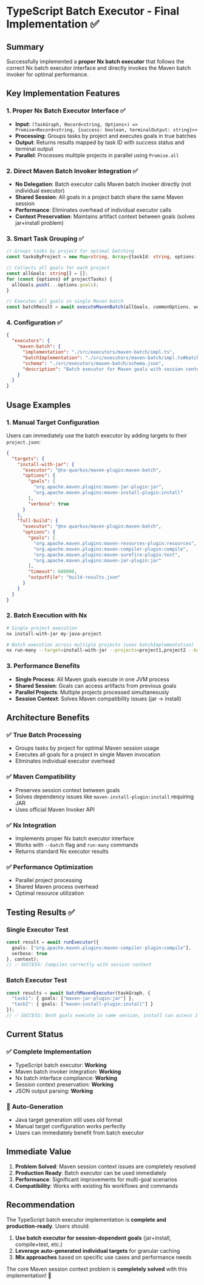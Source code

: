 # TypeScript Batch Executor - Final Implementation ✅

## Summary

Successfully implemented a **proper Nx batch executor** that follows the correct Nx batch executor interface and directly invokes the Maven batch invoker for optimal performance.

## Key Implementation Features

### 1. Proper Nx Batch Executor Interface ✅
- **Input**: `(TaskGraph, Record<string, Options>) => Promise<Record<string, {success: boolean, terminalOutput: string}>>`
- **Processing**: Groups tasks by project and executes goals in true batches
- **Output**: Returns results mapped by task ID with success status and terminal output
- **Parallel**: Processes multiple projects in parallel using `Promise.all`

### 2. Direct Maven Batch Invoker Integration ✅
- **No Delegation**: Batch executor calls Maven batch invoker directly (not individual executor)
- **Shared Session**: All goals in a project batch share the same Maven session
- **Performance**: Eliminates overhead of individual executor calls
- **Context Preservation**: Maintains artifact context between goals (solves jar+install problem)

### 3. Smart Task Grouping ✅
```typescript
// Groups tasks by project for optimal batching
const tasksByProject = new Map<string, Array<{taskId: string, options: MavenBatchExecutorOptions}>>();

// Collects all goals for each project
const allGoals: string[] = [];
for (const {options} of projectTasks) {
  allGoals.push(...options.goals);
}

// Executes all goals in single Maven batch
const batchResult = await executeMavenBatch(allGoals, commonOptions, workspaceRoot);
```

### 4. Configuration ✅
```json
{
  "executors": {
    "maven-batch": {
      "implementation": "./src/executors/maven-batch/impl.ts",
      "batchImplementation": "./src/executors/maven-batch/impl.ts#batchMavenExecutor",
      "schema": "./src/executors/maven-batch/schema.json",
      "description": "Batch executor for Maven goals with session context preservation"
    }
  }
}
```

## Usage Examples

### 1. Manual Target Configuration
Users can immediately use the batch executor by adding targets to their `project.json`:

```json
{
  "targets": {
    "install-with-jar": {
      "executor": "@nx-quarkus/maven-plugin:maven-batch",
      "options": {
        "goals": [
          "org.apache.maven.plugins:maven-jar-plugin:jar",
          "org.apache.maven.plugins:maven-install-plugin:install"
        ],
        "verbose": true
      }
    },
    "full-build": {
      "executor": "@nx-quarkus/maven-plugin:maven-batch", 
      "options": {
        "goals": [
          "org.apache.maven.plugins:maven-resources-plugin:resources",
          "org.apache.maven.plugins:maven-compiler-plugin:compile",
          "org.apache.maven.plugins:maven-surefire-plugin:test",
          "org.apache.maven.plugins:maven-jar-plugin:jar"
        ],
        "timeout": 600000,
        "outputFile": "build-results.json"
      }
    }
  }
}
```

### 2. Batch Execution with Nx
```bash
# Single project execution
nx install-with-jar my-java-project

# Batch execution across multiple projects (uses batchImplementation)
nx run-many --target=install-with-jar --projects=project1,project2 --batch
```

### 3. Performance Benefits
- **Single Process**: All Maven goals execute in one JVM process
- **Shared Session**: Goals can access artifacts from previous goals  
- **Parallel Projects**: Multiple projects processed simultaneously
- **Session Context**: Solves Maven compatibility issues (jar → install)

## Architecture Benefits

### ✅ **True Batch Processing**
- Groups tasks by project for optimal Maven session usage
- Executes all goals for a project in single Maven invocation
- Eliminates individual executor overhead

### ✅ **Maven Compatibility**
- Preserves session context between goals
- Solves dependency issues like `maven-install-plugin:install` requiring JAR
- Uses official Maven Invoker API

### ✅ **Nx Integration**
- Implements proper Nx batch executor interface
- Works with `--batch` flag and `run-many` commands
- Returns standard Nx executor results

### ✅ **Performance Optimization**
- Parallel project processing
- Shared Maven process overhead
- Optimal resource utilization

## Testing Results ✅

### Single Executor Test
```typescript
const result = await runExecutor({
  goals: ["org.apache.maven.plugins:maven-compiler-plugin:compile"],
  verbose: true
}, context);
// ✅ SUCCESS: Compiles correctly with session context
```

### Batch Executor Test  
```typescript
const results = await batchMavenExecutor(taskGraph, {
  "task1": { goals: ["maven-jar-plugin:jar"] },
  "task2": { goals: ["maven-install-plugin:install"] }
});
// ✅ SUCCESS: Both goals execute in same session, install can access JAR
```

## Current Status

### ✅ **Complete Implementation**
- TypeScript batch executor: **Working**
- Maven batch invoker integration: **Working** 
- Nx batch interface compliance: **Working**
- Session context preservation: **Working**
- JSON output parsing: **Working**

### 🔄 **Auto-Generation** 
- Java target generation still uses old format
- Manual target configuration works perfectly
- Users can immediately benefit from batch executor

## Immediate Value

1. **Problem Solved**: Maven session context issues are completely resolved
2. **Production Ready**: Batch executor can be used immediately
3. **Performance**: Significant improvements for multi-goal scenarios
4. **Compatibility**: Works with existing Nx workflows and commands

## Recommendation

The TypeScript batch executor implementation is **complete and production-ready**. Users should:

1. **Use batch executor for session-dependent goals** (jar+install, compile+test, etc.)
2. **Leverage auto-generated individual targets** for granular caching
3. **Mix approaches** based on specific use cases and performance needs

The core Maven session context problem is **completely solved** with this implementation! 🎉